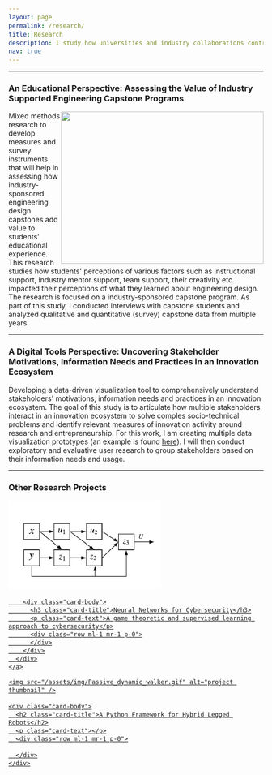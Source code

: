 ```yaml
---
layout: page
permalink: /research/
title: Research
description: I study how universities and industry collaborations contribute to innovation ecosystem.
nav: true
---
```


<hr>

### An Educational Perspective: Assessing the Value of Industry Supported Engineering Capstone Programs

<img align="right" width="400" height="300" src="{{ site.baseurl }}/assets/img/engr_design_process.jpg">

Mixed methods research to develop measures and survey instruments that will help in assessing how industry-sponsored engineering design capstones add value to students' educational experience. This research studies how students' perceptions of various factors such as instructional support, industry mentor support, team support, their creativity etc. impacted their perceptions of what they learned about engineering design. The research is focused on a industry-sponsored capstone program. As part of this study, I conducted interviews with capstone students and analyzed qualitative and quantitative (survey) capstone data from multiple years. 

<hr>

### A Digital Tools Perspective: Uncovering Stakeholder Motivations, Information Needs and Practices in an Innovation Ecosystem

Developing a data-driven visualization tool to comprehensively understand stakeholders' motivations, information needs and practices in an innovation ecosystem. The goal of this study is to articulate how multiple stakeholders interact in an innovation ecosystem to solve comples socio-technical problems and identify relevant measures of innovation activity around research and entrepreneurship. For this work, I am creating multiple data visualization prototypes (an example is found <a href="https://shruti-misra.github.io/innovation-dashboard/">here</a>). I will then conduct exploratory and evaluative user research to group stakeholders based on their information needs and usage. 

<hr>


### Other Research Projects

<div class="projects">
<div class="grid">
    <div class="grid-item">
    <a href="/data-science/icnn/">
      <div class="card hoverable">
        <img src="/assets/img/icnn.png" alt="project thumbnail" />
        
        <div class="card-body">
          <h3 class="card-title">Neural Networks for Cybersecurity</h3>
          <p class="card-text">A game theoretic and supervised learning approach to cybersecurity</p>
          <div class="row ml-1 mr-1 p-0">
          </div>
        </div>
      </div>
    </a>
  </div>
  
<div class="grid-item">

<a href="/projects/legged_robots/">

  <div class="card hoverable">

    <img src="/assets/img/Passive_dynamic_walker.gif" alt="project thumbnail" />

    <div class="card-body">
      <h2 class="card-title">A Python Framework for Hybrid Legged Robots</h2>
      <p class="card-text"></p>
      <div class="row ml-1 mr-1 p-0">

      </div>
    </div>
  </div>
</a>
  </div>
    </div>
